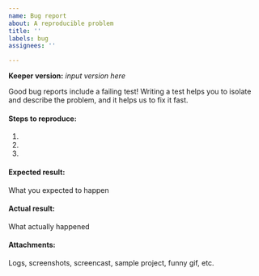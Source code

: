 ```yaml
---
name: Bug report
about: A reproducible problem
title: ''
labels: bug
assignees: ''

---
```


**Keeper version:** _input version here_

Good bug reports include a failing test! Writing a test helps you to isolate and describe the
problem, and it helps us to fix it fast.

#### Steps to reproduce:

1.
2.
3.

#### Expected result:

What you expected to happen

#### Actual result:

What actually happened

#### Attachments:

Logs, screenshots, screencast, sample project, funny gif, etc.